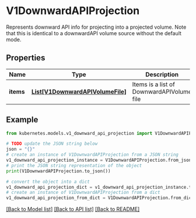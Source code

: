 # V1DownwardAPIProjection

Represents downward API info for projecting into a projected volume. Note that this is identical to a downwardAPI volume source without the default mode.

## Properties

Name | Type | Description | Notes
------------ | ------------- | ------------- | -------------
**items** | [**List[V1DownwardAPIVolumeFile]**](V1DownwardAPIVolumeFile.md) | Items is a list of DownwardAPIVolume file | [optional] 

## Example

```python
from kubernetes.models.v1_downward_api_projection import V1DownwardAPIProjection

# TODO update the JSON string below
json = "{}"
# create an instance of V1DownwardAPIProjection from a JSON string
v1_downward_api_projection_instance = V1DownwardAPIProjection.from_json(json)
# print the JSON string representation of the object
print(V1DownwardAPIProjection.to_json())

# convert the object into a dict
v1_downward_api_projection_dict = v1_downward_api_projection_instance.to_dict()
# create an instance of V1DownwardAPIProjection from a dict
v1_downward_api_projection_from_dict = V1DownwardAPIProjection.from_dict(v1_downward_api_projection_dict)
```
[[Back to Model list]](../README.md#documentation-for-models) [[Back to API list]](../README.md#documentation-for-api-endpoints) [[Back to README]](../README.md)


